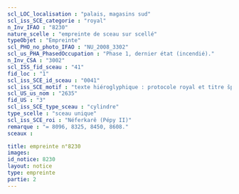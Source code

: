 ```yaml
---
scl_LOC_localisation : "palais, magasins sud"
scl_iss_SCE_categorie : "royal"
n_Inv_IFAO : "8230"
nature_scelle : "empreinte de sceau sur scellé"
typeObjet : "Empreinte"
scl_PHO_no_photo_IFAO : "NU_2008_3302"
scl_us_PHA_PhasedOccupation : "Phase 1, dernier état (incendié)."
n_Inv_CSA : "3002"
scl_ISS_fid_sceau : "41"
fid_loc : "1"
scl_iss_SCE_id_sceau : "0041"
scl_iss_SCE_motif : "texte hiéroglyphique : protocole royal et titre šps-nswt"
scl_US_us_nom : "2635"
fid_US : "3"
scl_iss_SCE_type_sceau : "cylindre"
type_scelle : "sceau unique"
scl_iss_SCE_roi : "Néferkarê (Pépy II)"
remarque : "= 8096, 8325, 8450, 8608."
sceaux :

title: empreinte n°8230
images: 
id_notice: 8230
layout: notice
type: empreinte
partie: 2
---
```

